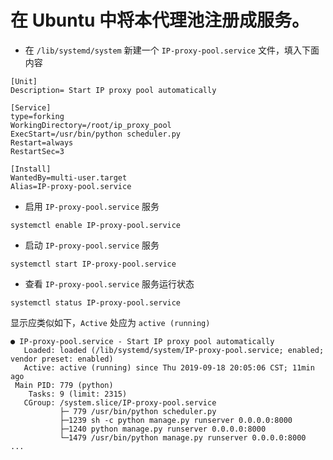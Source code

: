 # 在 Ubuntu 中将本代理池注册成服务。

- 在 `/lib/systemd/system` 新建一个 `IP-proxy-pool.service` 文件，填入下面内容
```shell script
[Unit]
Description= Start IP proxy pool automatically

[Service]
type=forking
WorkingDirectory=/root/ip_proxy_pool
ExecStart=/usr/bin/python scheduler.py
Restart=always
RestartSec=3

[Install]
WantedBy=multi-user.target
Alias=IP-proxy-pool.service
```
- 启用 `IP-proxy-pool.service` 服务
```shell script
systemctl enable IP-proxy-pool.service
```
- 启动 `IP-proxy-pool.service` 服务
```shell script
systemctl start IP-proxy-pool.service
```
- 查看 `IP-proxy-pool.service` 服务运行状态
```shell script
systemctl status IP-proxy-pool.service
```
显示应类似如下，`Active` 处应为 `active (running)`
```text
● IP-proxy-pool.service - Start IP proxy pool automatically
   Loaded: loaded (/lib/systemd/system/IP-proxy-pool.service; enabled; vendor preset: enabled)
   Active: active (running) since Thu 2019-09-18 20:05:06 CST; 11min ago
 Main PID: 779 (python)
    Tasks: 9 (limit: 2315)
   CGroup: /system.slice/IP-proxy-pool.service
           ├─ 779 /usr/bin/python scheduler.py
           ├─1239 sh -c python manage.py runserver 0.0.0.0:8000
           ├─1240 python manage.py runserver 0.0.0.0:8000
           └─1479 /usr/bin/python manage.py runserver 0.0.0.0:8000
...
```